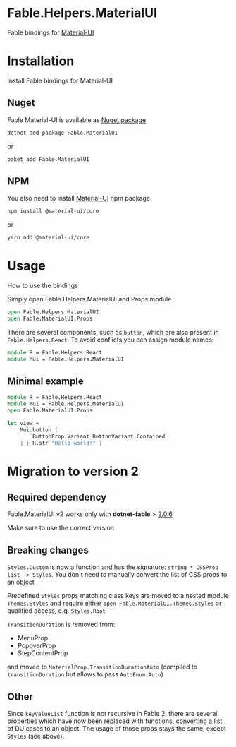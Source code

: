 # Fable.Helpers.MaterialUI

Fable bindings for [Material-UI](https://material-ui.com)

# Installation
<p class="description">Install Fable bindings for Material-UI</p>

## Nuget
Fable Material-UI is available as [Nuget package](https://www.nuget.org/packages/Fable.MaterialUI/)
```sh
dotnet add package Fable.MaterialUI
```
or
```sh
paket add Fable.MaterialUI
```

## NPM
You also need to install [Material-UI](https://material-ui.com/getting-started/installation/) npm package
```sh
npm install @material-ui/core
```
or
```sh
yarn add @material-ui/core
```

# Usage
<p class="description">How to use the bindings</p>

Simply open Fable.Helpers.MaterialUI and Props module
```fsharp
open Fable.Helpers.MaterialUI
open Fable.MaterialUI.Props
```
There are several components, such as `button`, which are also present in `Fable.Helpers.React`. To avoid conflicts you can assign module names:
```fsharp
module R = Fable.Helpers.React
module Mui = Fable.Helpers.MaterialUI
```

## Minimal example
```fsharp
module R = Fable.Helpers.React
module Mui = Fable.Helpers.MaterialUI
open Fable.MaterialUI.Props

let view =
    Mui.button [
        ButtonProp.Variant ButtonVariant.Contained
    ] [ R.str "Hello world!" ]
```

# Migration to version 2

## Required dependency
Fable.MaterialUI v2 works only with **dotnet-fable** > [2.0.6](https://www.nuget.org/packages/dotnet-fable/2.0.6)

Make sure to use the correct version

## Breaking changes

`Styles.Custom` is now a function and has the signature: `string * CSSProp list -> Styles`. You don't need to manually convert the list of CSS props to an object

Predefined `Styles` props matching class keys are moved to a nested module `Themes.Styles` and require either `open Fable.MaterialUI.Themes.Styles` or qualified access, e.g. `Styles.Root`

`TransitionDuration` is removed from:
* MenuProp
* PopoverProp
* StepContentProp

and moved to `MaterialProp.TransitionDurationAuto` (compiled to `transitionDuration` but allows to pass `AutoEnum.Auto`)

## Other
Since `keyValueList` function is not recursive in Fable 2, there are several properties which have now been replaced with functions, converting a list of DU cases to an object. The usage of those props stays the same, except `Styles` (see above).
